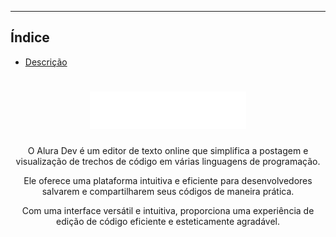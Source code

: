 <hr>

## Índice

-   [Descrição](#descricao)

<h1 align="center" id="descricao"><img width="250px" src="https://github.com/GabrielVeroneze/alura-dev/blob/85fab08bb86536479b6cf65c5cbafb38c986bfa5/src/assets/images/logotipo.svg"></h1>
<p align="center">O Alura Dev é um editor de texto online que simplifica a postagem e visualização de trechos de código em várias linguagens de programação.</p>

<p align="center">Ele oferece uma plataforma intuitiva e eficiente para desenvolvedores salvarem e compartilharem seus códigos de maneira prática.</p>

<p align="center">Com uma interface versátil e intuitiva, proporciona uma experiência de edição de código eficiente e esteticamente agradável.</p>

